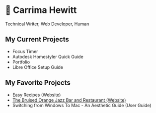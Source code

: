 # 🌻 Carrima Hewitt 
Technical Writer, Web Developer, Human 
## My Current Projects
- Focus Timer
- Autodesk Homestyler Quick Guide
- Portfolio
- Libre Office Setup Guide
## My Favorite Projects
- Easy Recipes (Website)
- [The Bruised Orange Jazz Bar and Restaurant (Website)](https://chewitt1.github.io/TheBruisedOrange/)
- Switching from Windows To Mac - An Aesthetic Guide (User Guide)
